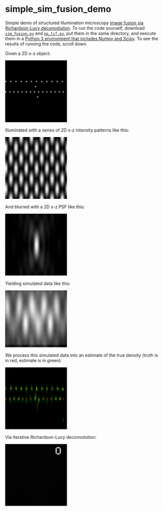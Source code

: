 # simple_sim_fusion_demo
Simple demo of structured illumination microscopy [image fusion via Richardson-Lucy deconvolution](https://www.ncbi.nlm.nih.gov/pubmed/24436314). To run the code yourself, download [`sim_fusion.py`](https://github.com/AndrewGYork/simple_sim_fusion_demo/blob/master/sim_fusion.py) and [`np_tif.py`](https://github.com/AndrewGYork/simple_sim_fusion_demo/blob/master/np_tif.py), put them in the same directory, and execute them in a [Python 3 environment that includes Numpy and Scipy](https://www.scipy.org/install.html). To see the results of running the code, scroll down.

Given a 2D x-z object:

<img src="./images/1_true_density.png" alt="True density" width="200">

Illuminated with a series of 2D x-z intensity patterns like this:

<img src="./images/5_illumination_intensity.gif" alt="Illumination" width="200">

And blurred with a 2D x-z PSF like this:

<img src="./images/3_psf_intensity.png" alt="Point spread function" width="200">

Yielding simulated data like this:

<img src="./images/6_noisy_measurement.gif" alt="Measurement" width="200">

We process this simulated data into an estimate of the true density (truth is in red, estimate is in green):

<img src="./images/8_final_estimate.png" alt="Estimate vs. truth" width="200">

Via iterative Richardson-Lucy deconvolution:

<img src="./images/7_estimate_history.gif" alt="Iterative convergence" width="200">



